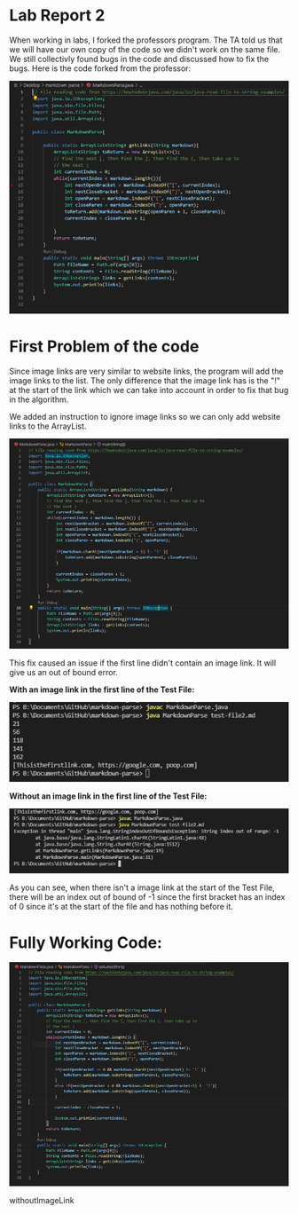 # Lab Report 2
When working in labs, I forked the professors program. The TA told us that we will have our own copy of the code so we didn't work on the same file. We still collectivly found bugs in the code and discussed how to fix the bugs. Here is the code forked from the professor:

![Image](professorCode.png)

# First Problem of the code
Since image links are very similar to website links, the program will add the image links to the list. The only difference that the image link has is the "!" at the start of the link which we can take into account in order to fix that bug in the algorithm. 

We added an instruction to ignore image links so we can only add website links to the ArrayList.

![image](step1.png)

This fix caused an issue if the first line didn't contain an image link. It will give us an out of bound error. 

**With an image link in the first line of the Test File:**

![Image](withfirstLine.PNG)

**Without an image link in the first line of the Test File:**

![Image](withoutImageLink.png)

As you can see, when there isn't a image link at the start of the Test File, there will be an index out of bound of -1 since the first bracket has an index of 0 since it's at the start of the file and has nothing before it. 


# Fully Working Code:


![Image](full-code.png)

withoutImageLink
